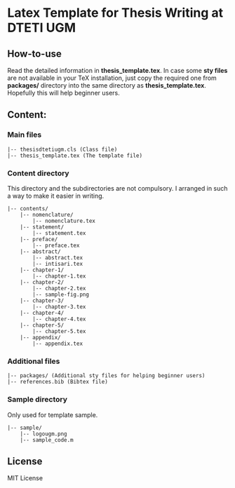 # Latex Template for Thesis Writing at DTETI UGM

## How-to-use 
Read the detailed information in **thesis_template.tex**.
In case some **sty files** are not available in your TeX installation, just copy the required one from **packages/** directory into the same directory as **thesis_template.tex**. Hopefully this will help beginner users.

## Content:
### Main files
```
|-- thesisdtetiugm.cls (Class file)
|-- thesis_template.tex (The template file)
```
### Content directory
This directory and the subdirectories are not compulsory. I arranged in such a way to make it easier in writing.
```
|-- contents/
    |-- nomenclature/
    	|-- nomenclature.tex
    |-- statement/
    	|-- statement.tex
    |-- preface/
    	|-- preface.tex
    |-- abstract/
    	|-- abstract.tex
        |-- intisari.tex
    |-- chapter-1/
    	|-- chapter-1.tex
    |-- chapter-2/
    	|-- chapter-2.tex
        |-- sample-fig.png
    |-- chapter-3/
    	|-- chapter-3.tex
    |-- chapter-4/
    	|-- chapter-4.tex
    |-- chapter-5/
    	|-- chapter-5.tex
    |-- appendix/
    	|-- appendix.tex
```
### Additional files
```
|-- packages/ (Additional sty files for helping beginner users)
|-- references.bib (Bibtex file)
```
### Sample directory
Only used for template sample.
```
|-- sample/
    |-- logougm.png
    |-- sample_code.m
```

## License
MIT License
